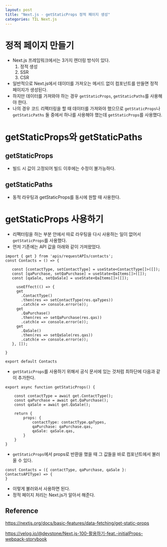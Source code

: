 ```yaml
---
layout: post
title: "Next.js - getStaticProps 정적 페이지 생성"
categories: TIL Next.js
---
```


# 정적 페이지 만들기

- Next.js 프레임워크에서는 3가지 렌더링 방식이 있다.
  1. 정적 생성
  2. SSR
  3. CSR
- 일반적으로 Next.js에서 데이터를 가져오는 메서드 없이 컴포넌트를 만들면 정적 페이지가 생성된다.
- 하지만 데이터를 가져와야 하는 경우 `getStaticProps`, `getStaticPaths`를 사용해야 한다.
- 나의 경우 코드 리펙터링을 할 때 데이터를 가져와야 했으므로 `getStaticProps`나 `getStaticPaths` 둘 중에서 하나를 사용해야 했는데 `getStaticProps`를 사용했다.

# getStaticProps와 getStaticPaths

## getStaticProps

- 빌드 시 값이 고정되어 빌드 이후에는 수정이 불가능하다.

## getStaticPaths

- 동적 라우팅과 getStaticProps를 동시에 원할 때 사용한다.

# getStaticProps 사용하기

- 리펙터링을 하는 부분 안에서 따로 라우팅을 다시 사용하는 일이 없어서 `getStaticProps`를 사용했다.
- 먼저 기존에는 API 값을 아래와 같이 가져왔었다.

```
import { get } from 'apis/requestAPIs/contacts';
const Contacts = () => {

   const [contactType, setContactType] = useState<ContactType[]>([]);
   const [qaPurchase, setQaPurchase] = useState<QaItems[]>([]);
   const [qaSale, setQaSale] = useState<QaItems[]>([]);

     useEffect(() => {
     get
       .ContactType()
       .then(res => setContactType(res.qaTypes))
       .catch(e => console.error(e));
     get
       .QaPurchase()
       .then(res => setQaPurchase(res.qas))
       .catch(e => console.error(e));
     get
       .QaSale()
       .then(res => setQaSale(res.qas))
       .catch(e => console.error(e));
   }, []);

}

export default Contacts
```

- `getStaticProps`를 사용하기 위해서 공식 문서에 있는 것처럼 최하단에 다음과 같이 추가한다.

```
export async function getStaticProps() {

    const contactType = await get.ContactType();
    const qaPurchase = await get.QaPurchase();
    const qaSale = await get.QaSale();

    return {
        props: {
            contactType: contactType.qaTypes,
            qaPurchase: qaPurchase.qas,
            qaSale: qaSale.qas,
        }
    }
}
```

- `getStaticProps`에서 props로 반환을 했을 때 그 값들을 바로 컴포넌트에서 불러올 수 있다.

```
const Contacts = ({ contactType, qaPurchase, qaSale }: ContactsAPIType) => {
}
```

- 이렇게 불러와서 사용하면 된다.
- 정적 페이지 처리는 Next.js가 알아서 해준다.

## Reference

https://nextjs.org/docs/basic-features/data-fetching/get-static-props

https://velog.io/@devstone/Next.js-100-활용하기-feat.-initialProps-webpack-storybook
